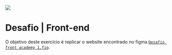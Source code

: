 ![](https://i.imgur.com/xG74tOh.png)

# Desafio | Front-end 

O objetivo deste exercício é replicar o website encontrado no figma [``Desafio front academy 1.fig``](https://www.figma.com/file/79R31SMg3mwnd9AWRa3nIF/Desafio-front-academy-md02?node-id=0%3A1&t=LPHOqT9G1QSvmHjY-1).

